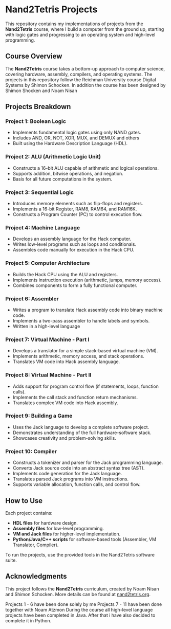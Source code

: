 # Nand2Tetris Projects

This repository contains my implementations of projects from the **Nand2Tetris** course, where I build a computer from the ground up, starting with logic gates and progressing to an operating system and high-level programming.


## Course Overview
The **Nand2Tetris** course takes a bottom-up approach to computer science, covering hardware, assembly, compilers, and operating systems. The projects in this repository follow the Reichman University course Digital Systems by Shimon Schocken.
In addition the course has been designed by Shimon Shocken and Noam Nisan

## Projects Breakdown

### **Project 1: Boolean Logic**
- Implements fundamental logic gates using only NAND gates.
- Includes AND, OR, NOT, XOR, MUX, and DEMUX and others
- Built using the Hardware Description Language (HDL).

### **Project 2: ALU (Arithmetic Logic Unit)**
- Constructs a 16-bit ALU capable of arithmetic and logical operations.
- Supports addition, bitwise operations, and negation.
- Basis for all future computations in the system.

### **Project 3: Sequential Logic**
- Introduces memory elements such as flip-flops and registers.
- Implements a 16-bit Register, RAM8, RAM64, and RAM16K.
- Constructs a Program Counter (PC) to control execution flow.

### **Project 4: Machine Language**
- Develops an assembly language for the Hack computer.
- Writes low-level programs such as loops and conditionals.
- Assembles code manually for execution in the Hack CPU.

### **Project 5: Computer Architecture**
- Builds the Hack CPU using the ALU and registers.
- Implements instruction execution (arithmetic, jumps, memory access).
- Combines components to form a fully functional computer.

### **Project 6: Assembler**
- Writes a program to translate Hack assembly code into binary machine code.
- Implements a two-pass assembler to handle labels and symbols.
- Written in a high-level language 

### **Project 7: Virtual Machine - Part I**
- Develops a translator for a simple stack-based virtual machine (VM).
- Implements arithmetic, memory access, and stack operations.
- Translates VM code into Hack assembly language.

### **Project 8: Virtual Machine - Part II**
- Adds support for program control flow (if statements, loops, function calls).
- Implements the call stack and function return mechanisms.
- Translates complex VM code into Hack assembly.

### **Project 9: Building a Game**
- Uses the Jack language to develop a complete software project.
- Demonstrates understanding of the full hardware-software stack.
- Showcases creativity and problem-solving skills.

### **Project 10: Compiler**
- Constructs a tokenizer and parser for the Jack programming language.
- Converts Jack source code into an abstract syntax tree (AST).
- Implements code generation for the Jack language.
- Translates parsed Jack programs into VM instructions.
- Supports variable allocation, function calls, and control flow.

## How to Use
Each project contains:
- **HDL files** for hardware design.
- **Assembly files** for low-level programming.
- **VM and Jack files** for higher-level implementation.
- **Python/Java/C++ scripts** for software-based tools (Assembler, VM Translator, Compiler).

To run the projects, use the provided tools in the Nand2Tetris software suite.

## Acknowledgments
This project follows the **Nand2Tetris** curriculum, created by Noam Nisan and Shimon Schocken. More details can be found at [nand2tetris.org](https://www.nand2tetris.org/).

Projects 1 - 6 have been done solely by me 
Projects 7 - 11 have been done together with Noam Atzmon
During the course all high-level language projects have been completed in Java. After that i have also decided to complete it in Python. 

